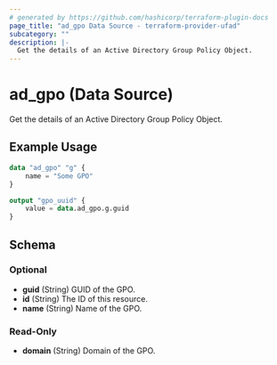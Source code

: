 ```yaml
---
# generated by https://github.com/hashicorp/terraform-plugin-docs
page_title: "ad_gpo Data Source - terraform-provider-ufad"
subcategory: ""
description: |-
  Get the details of an Active Directory Group Policy Object.
---
```


# ad_gpo (Data Source)

Get the details of an Active Directory Group Policy Object.

## Example Usage

```terraform
data "ad_gpo" "g" {
    name = "Some GPO"
}

output "gpo_uuid" {
    value = data.ad_gpo.g.guid
}
```

<!-- schema generated by tfplugindocs -->
## Schema

### Optional

- **guid** (String) GUID of the GPO.
- **id** (String) The ID of this resource.
- **name** (String) Name of the GPO.

### Read-Only

- **domain** (String) Domain of the GPO.
